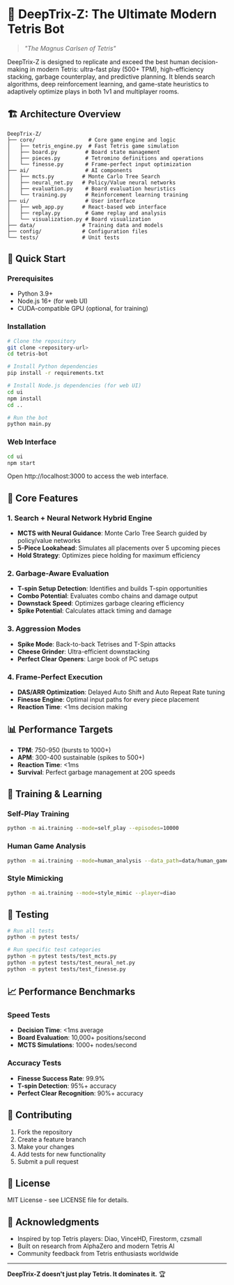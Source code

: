# 🧠 DeepTrix-Z: The Ultimate Modern Tetris Bot

> *"The Magnus Carlsen of Tetris"*

DeepTrix-Z is designed to replicate and exceed the best human decision-making in modern Tetris: ultra-fast play (500+ TPM), high-efficiency stacking, garbage counterplay, and predictive planning. It blends search algorithms, deep reinforcement learning, and game-state heuristics to adaptively optimize plays in both 1v1 and multiplayer rooms.

## 🏗️ Architecture Overview

```
DeepTrix-Z/
├── core/                 # Core game engine and logic
│   ├── tetris_engine.py  # Fast Tetris game simulation
│   ├── board.py         # Board state management
│   ├── pieces.py        # Tetromino definitions and operations
│   └── finesse.py       # Frame-perfect input optimization
├── ai/                  # AI components
│   ├── mcts.py         # Monte Carlo Tree Search
│   ├── neural_net.py   # Policy/Value neural networks
│   ├── evaluation.py    # Board evaluation heuristics
│   └── training.py      # Reinforcement learning training
├── ui/                  # User interface
│   ├── web_app.py      # React-based web interface
│   ├── replay.py        # Game replay and analysis
│   └── visualization.py # Board visualization
├── data/               # Training data and models
├── config/             # Configuration files
└── tests/              # Unit tests
```

## 🚀 Quick Start

### Prerequisites
- Python 3.9+
- Node.js 16+ (for web UI)
- CUDA-compatible GPU (optional, for training)

### Installation

```bash
# Clone the repository
git clone <repository-url>
cd tetris-bot

# Install Python dependencies
pip install -r requirements.txt

# Install Node.js dependencies (for web UI)
cd ui
npm install
cd ..

# Run the bot
python main.py
```

### Web Interface
```bash
cd ui
npm start
```
Open http://localhost:3000 to access the web interface.

## 🧠 Core Features

### 1. Search + Neural Network Hybrid Engine
- **MCTS with Neural Guidance**: Monte Carlo Tree Search guided by policy/value networks
- **5-Piece Lookahead**: Simulates all placements over 5 upcoming pieces
- **Hold Strategy**: Optimizes piece holding for maximum efficiency

### 2. Garbage-Aware Evaluation
- **T-spin Setup Detection**: Identifies and builds T-spin opportunities
- **Combo Potential**: Evaluates combo chains and damage output
- **Downstack Speed**: Optimizes garbage clearing efficiency
- **Spike Potential**: Calculates attack timing and damage

### 3. Aggression Modes
- **Spike Mode**: Back-to-back Tetrises and T-Spin attacks
- **Cheese Grinder**: Ultra-efficient downstacking
- **Perfect Clear Openers**: Large book of PC setups

### 4. Frame-Perfect Execution
- **DAS/ARR Optimization**: Delayed Auto Shift and Auto Repeat Rate tuning
- **Finesse Engine**: Optimal input paths for every piece placement
- **Reaction Time**: <1ms decision making

## 📊 Performance Targets

- **TPM**: 750-950 (bursts to 1000+)
- **APM**: 300-400 sustainable (spikes to 500+)
- **Reaction Time**: <1ms
- **Survival**: Perfect garbage management at 20G speeds

## 🎯 Training & Learning

### Self-Play Training
```bash
python -m ai.training --mode=self_play --episodes=10000
```

### Human Game Analysis
```bash
python -m ai.training --mode=human_analysis --data_path=data/human_games/
```

### Style Mimicking
```bash
python -m ai.training --mode=style_mimic --player=diao
```

## 🧪 Testing

```bash
# Run all tests
python -m pytest tests/

# Run specific test categories
python -m pytest tests/test_mcts.py
python -m pytest tests/test_neural_net.py
python -m pytest tests/test_finesse.py
```

## 📈 Performance Benchmarks

### Speed Tests
- **Decision Time**: <1ms average
- **Board Evaluation**: 10,000+ positions/second
- **MCTS Simulations**: 1000+ nodes/second

### Accuracy Tests
- **Finesse Success Rate**: 99.9%
- **T-spin Detection**: 95%+ accuracy
- **Perfect Clear Recognition**: 90%+ accuracy

## 🤝 Contributing

1. Fork the repository
2. Create a feature branch
3. Make your changes
4. Add tests for new functionality
5. Submit a pull request

## 📄 License

MIT License - see LICENSE file for details.

## 🙏 Acknowledgments

- Inspired by top Tetris players: Diao, VinceHD, Firestorm, czsmall
- Built on research from AlphaZero and modern Tetris AI
- Community feedback from Tetris enthusiasts worldwide

---

**DeepTrix-Z doesn't just play Tetris. It dominates it.** 🏆 